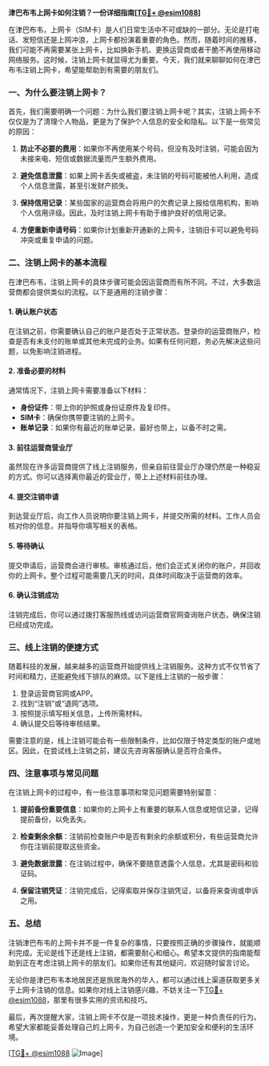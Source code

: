 **津巴布韦上网卡如何注销？一份详细指南[[TG💪+ @esim1088](https://t.me/s/esim1088)]**

在津巴布韦，上网卡（SIM卡）是人们日常生活中不可或缺的一部分。无论是打电话、发短信还是上网冲浪，上网卡都扮演着重要的角色。然而，随着时间的推移，我们可能不再需要某张上网卡，比如换新手机、更换运营商或者干脆不再使用移动网络服务。这时候，注销上网卡就显得尤为重要。今天，我们就来聊聊如何在津巴布韦注销上网卡，希望能帮助到有需要的朋友们。

### 一、为什么要注销上网卡？

首先，我们需要明确一个问题：为什么我们要注销上网卡呢？其实，注销上网卡不仅仅是为了清理个人物品，更是为了保护个人信息的安全和隐私。以下是一些常见的原因：

1. **防止不必要的费用**：如果你不再使用某个号码，但没有及时注销，可能会因为未接来电、短信或数据流量而产生额外费用。
   
2. **避免信息泄露**：如果上网卡丢失或被盗，未注销的号码可能被他人利用，造成个人信息泄露，甚至引发财产损失。

3. **保持信用记录**：某些国家的运营商会将用户的欠费记录上报给信用机构，影响个人信用评级。因此，及时注销上网卡有助于维护良好的信用记录。

4. **方便重新申请号码**：如果你计划重新开通新的上网卡，注销旧卡可以避免号码冲突或重复申请的问题。

### 二、注销上网卡的基本流程

在津巴布韦，注销上网卡的具体步骤可能会因运营商而有所不同。不过，大多数运营商都会提供类似的流程。以下是通用的注销步骤：

#### 1. 确认账户状态

在注销之前，你需要确认自己的账户是否处于正常状态。登录你的运营商账户，检查是否有未支付的账单或其他未完成的业务。如果有任何问题，务必先解决这些问题，以免影响注销进程。

#### 2. 准备必要的材料

通常情况下，注销上网卡需要准备以下材料：

- **身份证件**：带上你的护照或身份证原件及复印件。
- **SIM卡**：确保你携带要注销的上网卡。
- **账单记录**：如果你有最近的账单记录，最好也带上，以备不时之需。

#### 3. 前往运营商营业厅

虽然现在许多运营商提供了线上注销服务，但亲自前往营业厅办理仍然是一种稳妥的方式。你可以选择离你最近的营业厅，带上上述材料前往办理。

#### 4. 提交注销申请

到达营业厅后，向工作人员说明你要注销上网卡，并提交所需的材料。工作人员会核对你的信息，并指导你填写相关的表格。

#### 5. 等待确认

提交申请后，运营商会进行审核。审核通过后，他们会正式关闭你的账户，并回收你的上网卡。整个过程可能需要几天的时间，具体时间取决于运营商的效率。

#### 6. 确认注销成功

注销完成后，你可以通过拨打客服热线或访问运营商官网查询账户状态，确保注销已经成功完成。

### 三、线上注销的便捷方式

随着科技的发展，越来越多的运营商开始提供线上注销服务。这种方式不仅节省了时间和精力，还能避免线下排队的麻烦。以下是线上注销的一般步骤：

1. 登录运营商官网或APP。
2. 找到“注销”或“退网”选项。
3. 按照提示填写相关信息，上传所需材料。
4. 确认提交后等待审核结果。

需要注意的是，线上注销可能会有一些限制条件，比如仅限于特定类型的账户或地区。因此，在尝试线上注销之前，建议先咨询客服确认是否符合条件。

### 四、注意事项与常见问题

在注销上网卡的过程中，有一些注意事项和常见问题需要特别留意：

1. **提前备份重要信息**：如果你的上网卡上有重要的联系人信息或短信记录，记得提前备份，以免丢失。

2. **检查剩余余额**：注销前检查账户中是否有剩余的余额或积分，有些运营商允许你在注销前提取这些资金。

3. **避免数据泄露**：在注销过程中，确保不要随意透露个人信息，尤其是密码和验证码。

4. **保留注销凭证**：注销完成后，记得索取并保存注销凭证，以备将来查询或申诉之用。

### 五、总结

注销津巴布韦的上网卡并不是一件复杂的事情，只要按照正确的步骤操作，就能顺利完成。无论是线下还是线上注销，都需要耐心和细心。希望本文提供的指南能帮助到正在考虑注销上网卡的朋友们。如果你还有其他疑问，欢迎随时留言讨论。

无论你是津巴布韦本地居民还是旅居海外的华人，都可以通过线上渠道获取更多关于上网卡注销的信息。如果你对线上注销感兴趣，不妨关注一下[TG💪+ @esim1088](https://t.me/s/esim1088)，那里有很多实用的资讯和技巧。

最后，再次提醒大家，注销上网卡不仅是一项技术操作，更是一种负责任的行为。希望大家都能妥善处理自己的上网卡，为自己创造一个更加安全和便利的生活环境。

[[TG💪+ @esim1088](https://t.me/s/esim1088) ![Image](https://i.postimg.cc/4NQfJmqS/Snipaste-2025-05-13-00-14-12.png)]